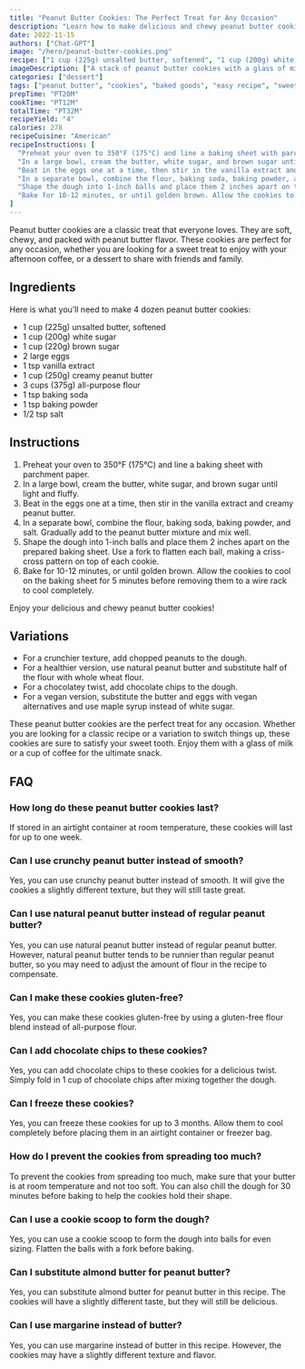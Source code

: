 ```yaml
---
title: "Peanut Butter Cookies: The Perfect Treat for Any Occasion"
description: "Learn how to make delicious and chewy peanut butter cookies with this easy recipe. Perfect for any occasion, these cookies will satisfy your sweet tooth and leave you wanting more."
date: 2022-11-15
authors: ["Chat-GPT"]
image: "/hero/peanut-butter-cookies.png"
recipe: ["1 cup (225g) unsalted butter, softened", "1 cup (200g) white sugar", "1 cup (220g) brown sugar", "2 large eggs", "1 tsp vanilla extract", "1 cup (250g) creamy peanut butter", "3 cups (375g) all-purpose flour", "1 tsp baking soda", "1 tsp baking powder", "1/2 tsp salt"]
imageDescription: ["A stack of peanut butter cookies with a glass of milk", "A close-up of a peanut butter cookie with chunks of peanuts", "A plate of peanut butter cookies with a fork next to it", "A hand holding a freshly baked peanut butter cookie"]
categories: ["dessert"]
tags: ["peanut butter", "cookies", "baked goods", "easy recipe", "sweet treats"]
prepTime: "PT20M"
cookTime: "PT12M"
totalTime: "PT32M"
recipeYield: "4"
calories: 278
recipeCuisine: "American"
recipeInstructions: [
  "Preheat your oven to 350°F (175°C) and line a baking sheet with parchment paper.",
  "In a large bowl, cream the butter, white sugar, and brown sugar until light and fluffy.",
  "Beat in the eggs one at a time, then stir in the vanilla extract and creamy peanut butter.",
  "In a separate bowl, combine the flour, baking soda, baking powder, and salt. Gradually add to the peanut butter mixture and mix well.",
  "Shape the dough into 1-inch balls and place them 2 inches apart on the prepared baking sheet. Use a fork to flatten each ball, making a criss-cross pattern on top of each cookie.",
  "Bake for 10-12 minutes, or until golden brown. Allow the cookies to cool on the baking sheet for 5 minutes before removing them to a wire rack to cool completely."
]
---
```


Peanut butter cookies are a classic treat that everyone loves. They are soft, chewy, and packed with peanut butter flavor. These cookies are perfect for any occasion, whether you are looking for a sweet treat to enjoy with your afternoon coffee, or a dessert to share with friends and family.

## Ingredients

Here is what you’ll need to make 4 dozen peanut butter cookies:

- 1 cup (225g) unsalted butter, softened
- 1 cup (200g) white sugar
- 1 cup (220g) brown sugar
- 2 large eggs
- 1 tsp vanilla extract
- 1 cup (250g) creamy peanut butter
- 3 cups (375g) all-purpose flour
- 1 tsp baking soda
- 1 tsp baking powder
- 1/2 tsp salt

## Instructions

1. Preheat your oven to 350°F (175°C) and line a baking sheet with parchment paper.
2. In a large bowl, cream the butter, white sugar, and brown sugar until light and fluffy.
3. Beat in the eggs one at a time, then stir in the vanilla extract and creamy peanut butter.
4. In a separate bowl, combine the flour, baking soda, baking powder, and salt. Gradually add to the peanut butter mixture and mix well.
5. Shape the dough into 1-inch balls and place them 2 inches apart on the prepared baking sheet. Use a fork to flatten each ball, making a criss-cross pattern on top of each cookie.
6. Bake for 10-12 minutes, or until golden brown. Allow the cookies to cool on the baking sheet for 5 minutes before removing them to a wire rack to cool completely.

Enjoy your delicious and chewy peanut butter cookies!

## Variations

- For a crunchier texture, add chopped peanuts to the dough.
- For a healthier version, use natural peanut butter and substitute half of the flour with whole wheat flour.
- For a chocolatey twist, add chocolate chips to the dough.
- For a vegan version, substitute the butter and eggs with vegan alternatives and use maple syrup instead of white sugar.

These peanut butter cookies are the perfect treat for any occasion. Whether you are looking for a classic recipe or a variation to switch things up, these cookies are sure to satisfy your sweet tooth. Enjoy them with a glass of milk or a cup of coffee for the ultimate snack.

## FAQ

### How long do these peanut butter cookies last?

If stored in an airtight container at room temperature, these cookies will last for up to one week.

### Can I use crunchy peanut butter instead of smooth?

Yes, you can use crunchy peanut butter instead of smooth. It will give the cookies a slightly different texture, but they will still taste great.

### Can I use natural peanut butter instead of regular peanut butter?

Yes, you can use natural peanut butter instead of regular peanut butter. However, natural peanut butter tends to be runnier than regular peanut butter, so you may need to adjust the amount of flour in the recipe to compensate.

### Can I make these cookies gluten-free?

Yes, you can make these cookies gluten-free by using a gluten-free flour blend instead of all-purpose flour.

### Can I add chocolate chips to these cookies?

Yes, you can add chocolate chips to these cookies for a delicious twist. Simply fold in 1 cup of chocolate chips after mixing together the dough.

### Can I freeze these cookies?

Yes, you can freeze these cookies for up to 3 months. Allow them to cool completely before placing them in an airtight container or freezer bag.

### How do I prevent the cookies from spreading too much?

To prevent the cookies from spreading too much, make sure that your butter is at room temperature and not too soft. You can also chill the dough for 30 minutes before baking to help the cookies hold their shape.

### Can I use a cookie scoop to form the dough?

Yes, you can use a cookie scoop to form the dough into balls for even sizing. Flatten the balls with a fork before baking.

### Can I substitute almond butter for peanut butter?

Yes, you can substitute almond butter for peanut butter in this recipe. The cookies will have a slightly different taste, but they will still be delicious.

### Can I use margarine instead of butter?

Yes, you can use margarine instead of butter in this recipe. However, the cookies may have a slightly different texture and flavor.